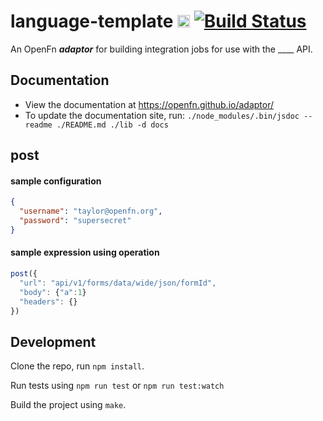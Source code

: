 # language-template [<img src="https://avatars2.githubusercontent.com/u/9555108?s=200&v=4)" alt="alt text" height="20">](https://www.openfn.org) [![Build Status](https://travis-ci.org/OpenFn/language-template.svg?branch=master)](https://travis-ci.org/OpenFn/language-template)

An OpenFn **_adaptor_** for building integration jobs for use with the \_\_\_\_ API.

## Documentation

- View the documentation at https://openfn.github.io/adaptor/
- To update the documentation site, run: `./node_modules/.bin/jsdoc --readme ./README.md ./lib -d docs`

## post

#### sample configuration

```json
{
  "username": "taylor@openfn.org",
  "password": "supersecret"
}
```

#### sample expression using operation

```js
post({
  "url": "api/v1/forms/data/wide/json/formId",
  "body": {"a":1}
  "headers": {}
})
```

## Development

Clone the repo, run `npm install`.

Run tests using `npm run test` or `npm run test:watch`

Build the project using `make`.
